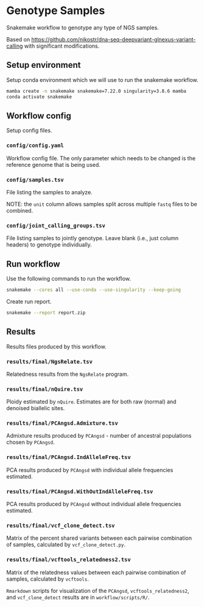 # Genotype Samples
Snakemake workflow to genotype any type of NGS samples.

Based on https://github.com/nikostr/dna-seq-deepvariant-glnexus-variant-calling with significant modifications.



## Setup environment

Setup conda environment which we will use to run the snakemake workflow.

```bash
mamba create -n snakemake snakemake=7.22.0 singularity=3.8.6 mamba
conda activate snakemake
```



## Workflow config

Setup config files.

### `config/config.yaml`

Workflow config file. The only parameter which needs to be changed is the reference genome that is being used.

### `config/samples.tsv`

File listing the samples to analyze. 

NOTE: the `unit` column allows samples split across multiple `fastq` files to be combined. 

### `config/joint_calling_groups.tsv`

File listing samples to jointly genotype. Leave blank (i.e., just column headers) to genotype individually. 



## Run workflow

Use the following commands to run the workflow. 

```bash
snakemake --cores all --use-conda --use-singularity --keep-going 
```

Create run report.

```bash
snakemake --report report.zip
```



## Results

Results files produced by this workflow.

### `results/final/NgsRelate.tsv`

Relatedness results from the `NgsRelate` program. 

### `results/final/nQuire.tsv`

Ploidy estimated by `nQuire`. Estimates are for both raw (normal) and denoised biallelic sites.

### `results/final/PCAngsd.Admixture.tsv`

Admixture results produced by `PCAngsd` - number of ancestral populations chosen by `PCAngsd`.

### `results/final/PCAngsd.IndAlleleFreq.tsv`

PCA results produced by  `PCAngsd` with individual allele frequencies estimated.

### `results/final/PCAngsd.WithOutIndAlleleFreq.tsv`

PCA results produced by  `PCAngsd` without individual allele frequencies estimated.

### `results/final/vcf_clone_detect.tsv`

Matrix of the percent shared variants between each pairwise combination of samples, calculated by `vcf_clone_detect.py`.

### `results/final/vcftools_relatedness2.tsv`

Matrix of the relatedness values between each pairwise combination of samples, calculated by `vcftools`.



`Rmarkdown` scripts for visualization of the `PCAngsd`, `vcftools_relatedness2`, and `vcf_clone_detect` results are in `workflow/scripts/R/`.

